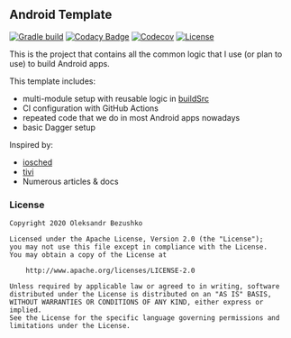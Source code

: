 ## Android Template

[![Gradle build](https://github.com/Insiderser/AndroidTemplate/workflows/Build/badge.svg)](https://github.com/Insiderser/AndroidTemplate/actions?query=branch%3Amaster+workflow%3Abuild)
[![Codacy Badge](https://api.codacy.com/project/badge/Grade/041b5a6aaea24bb58766ac38b02263b5)](https://www.codacy.com/manual/Insiderser/AndroidTemplate?utm_source=github.com&amp;utm_medium=referral&amp;utm_content=Insiderser/AndroidTemplate&amp;utm_campaign=Badge_Grade)
[![Codecov](https://codecov.io/gh/Insiderser/AndroidTemplate/branch/master/graph/badge.svg)](https://codecov.io/gh/Insiderser/AndroidTemplate)
[![License](https://img.shields.io/badge/License-Apache%202.0-blue.svg)](https://www.apache.org/licenses/LICENSE-2.0)

This is the project that contains all the common
logic that I use (or plan to use) to build Android apps.

This template includes:

- multi-module setup with reusable logic in [buildSrc](buildSrc/)
- CI configuration with GitHub Actions
- repeated code that we do in most Android apps nowadays
- basic Dagger setup
  
Inspired by:

- [iosched](https://github.com/google/iosched/)
- [tivi](https://github.com/chrisbanes/tivi)
- Numerous articles & docs

### License

```
Copyright 2020 Oleksandr Bezushko

Licensed under the Apache License, Version 2.0 (the "License");
you may not use this file except in compliance with the License.
You may obtain a copy of the License at

    http://www.apache.org/licenses/LICENSE-2.0

Unless required by applicable law or agreed to in writing, software
distributed under the License is distributed on an "AS IS" BASIS,
WITHOUT WARRANTIES OR CONDITIONS OF ANY KIND, either express or implied.
See the License for the specific language governing permissions and
limitations under the License.
```

